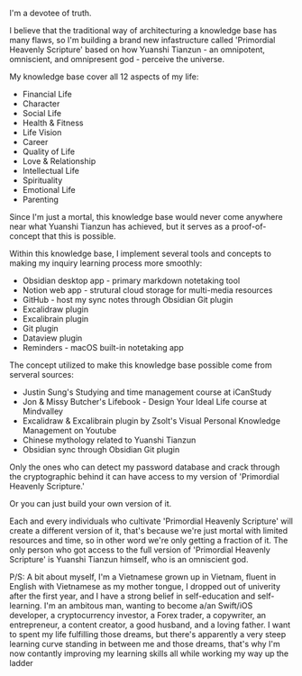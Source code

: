 I'm a devotee of truth.

I believe that the traditional way of architecturing a knowledge base has many flaws, so I'm building a brand new infastructure called 'Primordial Heavenly Scripture' based on how Yuanshi Tianzun - an omnipotent, omniscient, and omnipresent god - perceive the universe.

My knowledge base cover all 12 aspects of my life:

- Financial Life
- Character
- Social Life
- Health & Fitness
- Life Vision
- Career
- Quality of Life
- Love & Relationship
- Intellectual Life
- Spirituality
- Emotional Life
- Parenting

Since I'm just a mortal, this knowledge base would never come anywhere near what Yuanshi Tianzun has achieved, but it serves as a proof-of-concept that this is possible.

Within this knowledge base, I implement several tools and concepts to making my inquiry learning process more smoothly:

- Obsidian desktop app - primary markdown notetaking tool
- Notion web app - strutural cloud storage for multi-media resources
- GitHub - host my sync notes through Obsidian Git plugin
- Excalidraw plugin
- Excalibrain plugin
- Git plugin
- Dataview plugin
- Reminders - macOS built-in notetaking app

The concept utilized to make this knowledge base possible come from serveral sources:

- Justin Sung's Studying and time management course at iCanStudy
- Jon & Missy Butcher's Lifebook - Design Your Ideal Life course at Mindvalley
- Excalidraw & Excalibrain plugin by Zsolt's Visual Personal Knowledge Management on Youtube
- Chinese mythology related to Yuanshi Tianzun
- Obsidian sync through Obsidian Git plugin

Only the ones who can detect my password database and crack through the cryptographic behind it can have access to my version of 'Primordial Heavenly Scripture.'

Or you can just build your own version of it.

Each and every individuals who cultivate 'Primordial Heavenly Scripture' will create a different version of it, that's because we're just mortal with limited resources and time, so in other word we're only getting a fraction of it. The only person who got access to the full version of 'Primordial Heavenly Scripture' is Yuanshi Tianzun himself, who is an omniscient god.

P/S: A bit about myself, I'm a Vietnamese grown up in Vietnam, fluent in English with Vietnamese as my mother tongue, I dropped out of univerity after the first year, and I have a strong belief in self-education and self-learning. I'm an ambitous man, wanting to become a/an Swift/iOS developer, a cryptocurrency investor, a Forex trader, a copywriter, an entrepreneur, a content creator, a good husband, and a loving father. I want to spent my life fulfilling those dreams, but there's apparently a very steep learning curve standing in between me and those dreams, that's why I'm now contantly improving my learning skills all while working my way up the ladder
